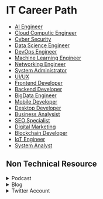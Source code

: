 # IT Career Path

- [AI Engineer](https://github.com/mrofisr/awesome-it-career/tree/main/dir/AI.md) 
- [Cloud Computic Engineer](https://github.com/mrofisr/awesome-it-career/tree/main/dir/Cloud.md)
- [Cyber Security](https://github.com/mrofisr/awesome-it-career/tree/main/dir/CyberSec.md)
- [Data Science Engineer](https://github.com/mrofisr/awesome-it-career/tree/main/dir/DataScience.md)
- [DevOps Engineer](https://github.com/mrofisr/awesome-it-career/tree/main/dir/DevOps.md)
- [Machine Learning Engineer](https://github.com/mrofisr/awesome-it-career/tree/main/dir/ML.md)
- [Networking Engineer](https://github.com/mrofisr/awesome-it-career/tree/main/dir/Network.md)
- [System Administrator](https://github.com/mrofisr/awesome-it-career/tree/main/dir/SysAdmin.md)
- [UI/UX](https://github.com/mrofisr/awesome-it-career/tree/main/dir/UIUX.md)
- [Frontend Developer](https://github.com/mrofisr/awesome-it-career/tree/main/dir/Frontend.md)
- [Backend Developer](https://github.com/mrofisr/awesome-it-career/tree/main/dir/)
- [BigData Engineer](https://github.com/mrofisr/awesome-it-career/tree/main/dir/)
- [Mobile Developer](https://github.com/mrofisr/awesome-it-career/tree/main/dir/)
- [Desktop Developer](https://github.com/mrofisr/awesome-it-career/tree/main/dir/)
- [Business Analysist](https://github.com/mrofisr/awesome-it-career/tree/main/dir/)
- [SEO Specialist](https://github.com/mrofisr/awesome-it-career/tree/main/dir/)
- [Digital Marketing](https://github.com/mrofisr/awesome-it-career/tree/main/dir/)
- [Blockchain Developer](https://github.com/mrofisr/awesome-it-career/tree/main/dir/)
- [IoT Engineer](https://github.com/mrofisr/awesome-it-career/tree/main/dir/)
- [System Analyst](https://github.com/mrofisr/awesome-it-career/tree/main/dir/) 

## Non Technical Resource
<details>
<summary>Podcast</summary>
  - [Podcast teh atau kopi](https://hilman.space/tehataukopi)
  - [Developer Muslim Podcast](https://hilman.space/tehataukopi)
</details>
<details>
<summary>Blog</summary>
  - [Hidup Lebih Produktif](https://sekolahkoding.com/buku/hidup-lebih-produktif)
  - [Hadiah Untuk Programmer](https://sekolahkoding.com/buku/hadiah-untuk-programmer)
</details>
<details>
<summary>Twitter Account</summary>
  - [Podcast teh atau kopi](https://hilman.space/tehataukopi)
  - [Developer Muslim Podcast](https://hilman.space/tehataukopi)
</details>